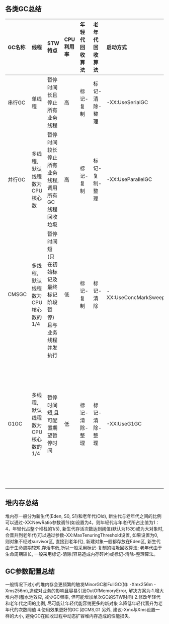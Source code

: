 ## 各类GC总结
GC名称|线程|STW特点|CPU利用率|年轻代回收算法|老年代回收算法|启动方式|适合场景|其他
:----|:----|:----|:----|:----|:----|:----|:----|:----
串行GC|单线程|暂停时间长且停止所有业务线程|高|标记-复制|标记-清除-整理|-XX:UseSerialGC|几百MB堆内存的单核CPU机器|
并行GC|多线程,默认线程数为CPU核心数|暂停时间较长停止所有业务线程, 调用所有GC线程回收垃圾|高|标记-复制|标记-复制-整理|-XX:UseParallelGC|多核服务器且吞吐量要求高|JDK1.8 默认垃圾回收器
CMSGC|多线程,默认线程数为CPU核心数的1/4|暂停时间短(只在初始标记及最终标记阶段暂停)且与业务线程并发执行|低|标记-复制|标记-清除|-XX:UseConcMarkSweepGC|适合低延迟的系统,且一般配合ParNew使用,即ParNew回收年轻代,CMS回收老年代,缺点会造成内存碎片
G1GC|多线程,默认线程数为CPU核心数的1/4|暂停时间短,且可配置期望暂停时间|低|标记-清除-整理|标记-清除-整理|-XX:UseG1GC|适合低延迟的系统, 且一般配合MaxPauseMills参数使用|JDK9以上的默认垃圾回收器, 但在以下场景下会退化为串行GC: 1.并发模式失败 2.晋升失败 3.巨型对象分配失败

## 堆内存总结
堆内存一般分为新生代(Eden, S0, S1)和老年代(Old), 新生代与老年代之间的比例可以通过-XX:NewRatio参数调节(如设置为4，则年轻代与年老代所占比值为1：4，年轻代占整个堆栈的1/5), 新生代存活次数达到阈值(默认为15次)或为大对象时,会晋升到老年代(可以通过参数-XX:MaxTenuringThreshold设置, 如果设置为0, 则对象不经过survivor区, 直接到老年代), 新建对象一般都存放在Eden区, 新生代由于生命周期较短,存活率低,所以一般采用标记-复制的垃圾回收算法; 老年代由于生命周期较长, 一般采用标记-清除(容易造成内存碎片)或标记-清除-整理算法。

## GC参数配置总结
一般情况下过小的堆内存会更频繁的触发MinorGC和FullGC(如: -Xmx256m -Xms256m),造成对业务的影响且容易引发OutOfMemoryError, 解决方案为:1.增大堆内存(蓄水池效应, 减少GC频率, 但可能增加单次GC的STW时间) 2.修改年轻代和老年代之间的比例, 尽可能让年轻代能容纳更多的新对象 3.降低年轻代晋升为老年代的次数阈值 4.使用效果更好的GC 如CMS,G1
另外, 建议-Xmx与Xms设置一样的大小, 避免GC在回收过程中动态扩容堆内存造成的性能损失.


